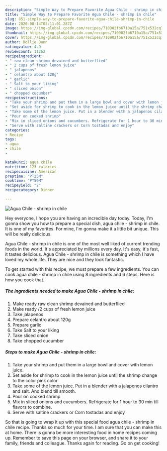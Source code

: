 ```yaml
---
description: "Simple Way to Prepare Favorite Agua Chile - shrimp in chile"
title: "Simple Way to Prepare Favorite Agua Chile - shrimp in chile"
slug: 851-simple-way-to-prepare-favorite-agua-chile-shrimp-in-chile
date: 2020-08-14T05:11:01.287Z
image: https://img-global.cpcdn.com/recipes/710902fb6710a15a/751x532cq70/agua-chile-shrimp-in-chile-recipe-main-photo.jpg
thumbnail: https://img-global.cpcdn.com/recipes/710902fb6710a15a/751x532cq70/agua-chile-shrimp-in-chile-recipe-main-photo.jpg
cover: https://img-global.cpcdn.com/recipes/710902fb6710a15a/751x532cq70/agua-chile-shrimp-in-chile-recipe-main-photo.jpg
author: Dollie Dunn
ratingvalue: 4.9
reviewcount: 11262
recipeingredient:
- " raw clean shrimp devained and butterflied"
- " 2 cups of fresh lemon juice"
- " jalapenos"
- " celantro about 120g"
- " garlic"
- " Salt to your liking"
- " sliced onion"
- " chopped cucumber"
recipeinstructions:
- "Take your shrimp and put them in a large bowl and cover with lemon juice."
- "Set aside for shrimp to cook in the lemon juice until the shrimp change to the color pink color"
- "Take some of the lemon juice. Put in a blender with a jalapenos cilantro and salt. And blend till smooth."
- "Pour on cooked shrimp"
- "Mix in sliced onions and cucumbers. Refrigerate for 1 hour to 30 min till flavors to combine."
- "Serve with saltine crackers or Corn tostadas and enjoy"
categories:
- Recipe
tags:
- agua
- chile
- 

katakunci: agua chile  
nutrition: 123 calories
recipecuisine: American
preptime: "PT25M"
cooktime: "PT59M"
recipeyield: "2"
recipecategory: Dinner

---
```



![Agua Chile - shrimp in chile](https://img-global.cpcdn.com/recipes/710902fb6710a15a/751x532cq70/agua-chile-shrimp-in-chile-recipe-main-photo.jpg)

Hey everyone, I hope you are having an incredible day today. Today, I'm gonna show you how to prepare a special dish, agua chile - shrimp in chile. It is one of my favorites. For mine, I'm gonna make it a little bit unique. This will be really delicious.



Agua Chile - shrimp in chile is one of the most well liked of current trending foods in the world. It's appreciated by millions every day. It's easy, it's fast, it tastes delicious. Agua Chile - shrimp in chile is something which I have loved my whole life. They are nice and they look fantastic.


To get started with this recipe, we must prepare a few ingredients. You can cook agua chile - shrimp in chile using 8 ingredients and 6 steps. Here is how you cook that.

<!--inarticleads1-->

##### The ingredients needed to make Agua Chile - shrimp in chile:

1. Make ready  raw clean shrimp devained and butterflied
1. Make ready  /2 cups of fresh lemon juice
1. Take  jalapenos
1. Prepare  celantro about 120g
1. Prepare  garlic
1. Take  Salt to your liking
1. Take  sliced onion
1. Take  chopped cucumber




<!--inarticleads2-->

##### Steps to make Agua Chile - shrimp in chile:

1. Take your shrimp and put them in a large bowl and cover with lemon juice.
1. Set aside for shrimp to cook in the lemon juice until the shrimp change to the color pink color
1. Take some of the lemon juice. Put in a blender with a jalapenos cilantro and salt. And blend till smooth.
1. Pour on cooked shrimp
1. Mix in sliced onions and cucumbers. Refrigerate for 1 hour to 30 min till flavors to combine.
1. Serve with saltine crackers or Corn tostadas and enjoy




So that is going to wrap it up with this special food agua chile - shrimp in chile recipe. Thanks so much for your time. I am sure that you can make this at home. There is gonna be more interesting food in home recipes coming up. Remember to save this page on your browser, and share it to your family, friends and colleague. Thanks again for reading. Go on get cooking!
